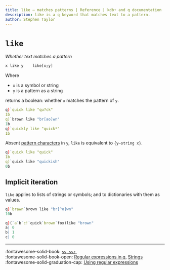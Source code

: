 ```yaml
---
title: like – matches patterns | Reference | kdb+ and q documentation
description: like is a q keyword that matches text to a pattern.
author: Stephen Taylor
---
```

# `like`


_Whether text matches a pattern_

```txt
x like y    like[x;y]
```

Where 

-   `x` is a symbol or string 
-   `y` is a pattern as a string

returns a boolean: whether `x` matches the pattern of `y`.

```q
q)`quick like "qu?ck"
1b
q)`brown like "br[ao]wn"
1b
q)`quickly like "quick*"
1b
```

Absent [pattern characters](../basics/regex.md) in `y`, `like` is equivalent to `{y~string x}`.

```q
q)`quick like "quick"
1b
q)`quick like "quickish"
0b
```


## Implicit iteration

`like` applies to lists of strings or symbols; and to dictionaries with them as values.

```q
q)`brawn`brown like "br[^o]wn"
10b

q)(`a`b`c!`quick`brown`fox)like "brown"
a| 0
b| 1
c| 0
```



----
:fontawesome-solid-book:
[`ss`, `ssr`](ss.md),
<br>
:fontawesome-solid-book-open:
[Regular expressions in q](../basics/regex.md),
[Strings](../basics/by-topic.md#strings)
<br>
:fontawesome-solid-graduation-cap:
[Using regular expressions](../basics/regex.md)


